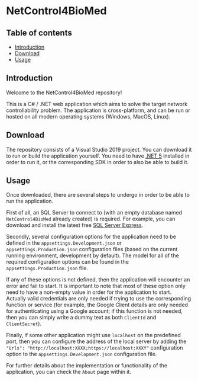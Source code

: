 # NetControl4BioMed

## Table of contents

* [Introduction](#introduction)
* [Download](#download)
* [Usage](#usage)

## Introduction

Welcome to the NetControl4BioMed repository!

This is a C# / .NET web application which aims to solve the target network controllability problem. The application is cross-platform, and can be run or hosted on all modern operating systems (Windows, MacOS, Linux).

## Download

The repository consists of a Visual Studio 2019 project. You can download it to run or build the application yourself. You need to have [.NET 5](https://dotnet.microsoft.com/download/dotnet/5.0) installed in order to run it, or the corresponding SDK in order to also be able to build it.

## Usage

Once downloaded, there are several steps to undergo in order to be able to run the application.

First of all, an SQL Server to connect to (with an empty database named `NetControl4BioMed` already created) is required. For example, you can download and install the latest free [SQL Server Express](https://www.microsoft.com/en-us/sql-server/sql-server-downloads).

Secondly, several configuration options for the application need to be defined in the `appsettings.Development.json` or `appsettings.Production.json` configuration files (based on the current running environment, development by default). The model for all of the required configuration options can be found in the `appsettings.Production.json` file.

If any of these options is not defined, then the application will encounter an error and fail to start. It is important to note that most of these option only need to have a non-empty value in order for the application to start. Actually valid credentials are only needed if trying to use the corresponding function or service (for example, the Google Client details are only needed for authenticating using a Google account; if this function is not needed, then you can simply write a dummy text as both `ClientId` and `ClientSecret`).

Finally, if some other application might use `localhost` on the predefined port, then you can configure the address of the local server by adding the `"Urls": "http://localhost:XXXX;https://localhost:XXXY"` configuration option to the `appsettings.Development.json` configuration file.

For further details about the implementation or functionality of the application, you can check the `About` page within it.
